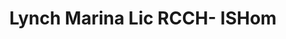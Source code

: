 ---
title: "Lynch Marina Lic RCCH- ISHom"
address: "Ryefield Virginia Co. Cavan Co. Cavan"
tel: "(087)2715588"
county: "Cavan"
category: "Marinas"
type: "Content"
lat: "53.78679373"
lng: "-7.054578802"
---